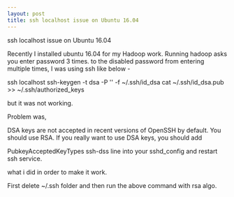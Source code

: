 ```yaml
---
layout: post
title: ssh localhost issue on Ubuntu 16.04 
---
```


ssh localhost issue on Ubuntu 16.04 

Recently I installed ubuntu 16.04 for my Hadoop work. Running hadoop asks you enter password 3 times. to the disabled password from entering multiple times, I was using ssh like below -

ssh localhost
ssh-keygen -t dsa -P '' -f ~/.ssh/id_dsa 
cat ~/.ssh/id_dsa.pub >> ~/.ssh/authorized_keys

but it was not working.

Problem was, 

DSA keys are not accepted in recent versions of OpenSSH by default. You should use RSA. If you really want to use DSA keys, you should add

PubkeyAcceptedKeyTypes ssh-dss line into your sshd_config and restart ssh service.

what i did in order to make it work.

First  delete ~/.ssh folder and then run the above command with rsa algo.
